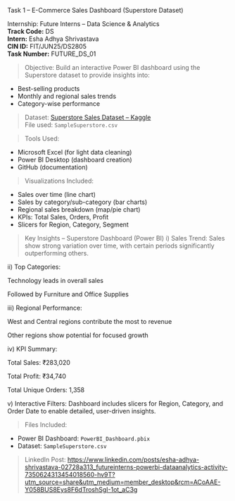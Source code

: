 Task 1 – E-Commerce Sales Dashboard (Superstore Dataset)

Internship: Future Interns – Data Science & Analytics  
**Track Code:** DS  
**Intern:** Esha Adhya Shrivastava  
**CIN ID:** FIT/JUN25/DS2805  
**Task Number:** FUTURE_DS_01  

> Objective:
Build an interactive Power BI dashboard using the Superstore dataset to provide insights into:
- Best-selling products
- Monthly and regional sales trends
- Category-wise performance

> Dataset:
[Superstore Sales Dataset – Kaggle](https://www.kaggle.com/datasets/vivek468/superstore-dataset-final)  
File used: `SampleSuperstore.csv`

> Tools Used:
- Microsoft Excel (for light data cleaning)
- Power BI Desktop (dashboard creation)
- GitHub (documentation)

> Visualizations Included:
- Sales over time (line chart)
- Sales by category/sub-category (bar charts)
- Regional sales breakdown (map/pie chart)
- KPIs: Total Sales, Orders, Profit
- Slicers for Region, Category, Segment

> Key Insights – Superstore Dashboard (Power BI)
i) Sales Trend: Sales show strong variation over time, with certain periods significantly outperforming others.

ii) Top Categories:

Technology leads in overall sales

Followed by Furniture and Office Supplies

iii) Regional Performance:

West and Central regions contribute the most to revenue

Other regions show potential for focused growth

iv) KPI Summary:

Total Sales: ₹283,020

Total Profit: ₹34,740

Total Unique Orders: 1,358

v) Interactive Filters: Dashboard includes slicers for Region, Category, and Order Date to enable detailed, user-driven insights.

> Files Included:
- Power BI Dashboard: `PowerBI_Dashboard.pbix`
- Dataset: `SampleSuperstore.csv`

> LinkedIn Post: https://www.linkedin.com/posts/esha-adhya-shrivastava-02728a313_futureinterns-powerbi-dataanalytics-activity-7350624313454018560-hv9T?utm_source=share&utm_medium=member_desktop&rcm=ACoAAE-Y058BUS8Eys8F6dTroshSgI-1ot_aC3g


